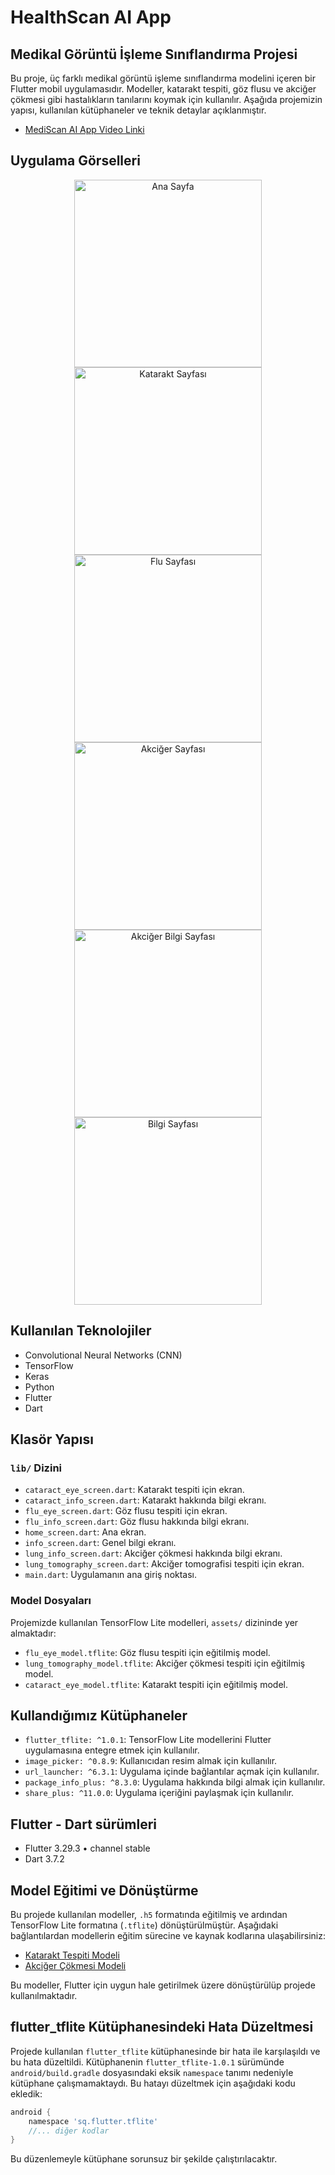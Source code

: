 # HealthScan AI App

## Medikal Görüntü İşleme Sınıflandırma Projesi

Bu proje, üç farklı medikal görüntü işleme sınıflandırma modelini içeren bir Flutter mobil uygulamasıdır. Modeller, katarakt tespiti, göz flusu ve akciğer çökmesi gibi hastalıkların tanılarını koymak için kullanılır. Aşağıda projemizin yapısı, kullanılan kütüphaneler ve teknik detaylar açıklanmıştır.

- [MediScan AI App Video Linki](https://youtube.com/shorts/klVm8yap8hk?feature=share)

## Uygulama Görselleri
<p align="center">
  <img src="assets/app_screen/home_screen.jpg" alt="Ana Sayfa" width="300" />
  <img src="assets/app_screen/cataract_screen.jpg" alt="Katarakt Sayfası" width="300" />
  <img src="assets/app_screen/flu_screen.jpg" alt="Flu Sayfası" width="300" />
  <img src="assets/app_screen/lung_screen.jpg" alt="Akciğer Sayfası" width="300" />
  <img src="assets/app_screen/lung_info.jpg" alt="Akciğer Bilgi Sayfası" width="300" />
  <img src="assets/app_screen/info_screen.jpg" alt="Bilgi Sayfası" width="300" />
</p>


## Kullanılan Teknolojiler

- Convolutional Neural Networks (CNN)
- TensorFlow
- Keras
- Python
- Flutter
- Dart

## Klasör Yapısı

### `lib/` Dizini

- `cataract_eye_screen.dart`: Katarakt tespiti için ekran.
- `cataract_info_screen.dart`: Katarakt hakkında bilgi ekranı.
- `flu_eye_screen.dart`: Göz flusu tespiti için ekran.
- `flu_info_screen.dart`: Göz flusu hakkında bilgi ekranı.
- `home_screen.dart`: Ana ekran.
- `info_screen.dart`: Genel bilgi ekranı.
- `lung_info_screen.dart`: Akciğer çökmesi hakkında bilgi ekranı.
- `lung_tomography_screen.dart`: Akciğer tomografisi tespiti için ekran.
- `main.dart`: Uygulamanın ana giriş noktası.

### Model Dosyaları

Projemizde kullanılan TensorFlow Lite modelleri, `assets/` dizininde yer almaktadır:

- `flu_eye_model.tflite`: Göz flusu tespiti için eğitilmiş model.
- `lung_tomography_model.tflite`: Akciğer çökmesi tespiti için eğitilmiş model.
- `cataract_eye_model.tflite`: Katarakt tespiti için eğitilmiş model.

## Kullandığımız Kütüphaneler

- `flutter_tflite: ^1.0.1`: TensorFlow Lite modellerini Flutter uygulamasına entegre etmek için kullanılır.
- `image_picker: ^0.8.9`: Kullanıcıdan resim almak için kullanılır.
- `url_launcher: ^6.3.1`: Uygulama içinde bağlantılar açmak için kullanılır.
- `package_info_plus: ^8.3.0`: Uygulama hakkında bilgi almak için kullanılır.
- `share_plus: ^11.0.0`: Uygulama içeriğini paylaşmak için kullanılır.

## Flutter - Dart sürümleri
- Flutter 3.29.3 • channel stable
- Dart 3.7.2

## Model Eğitimi ve Dönüştürme

Bu projede kullanılan modeller, `.h5` formatında eğitilmiş ve ardından TensorFlow Lite formatına (`.tflite`) dönüştürülmüştür. Aşağıdaki bağlantılardan modellerin eğitim sürecine ve kaynak kodlarına ulaşabilirsiniz:

- [Katarakt Tespiti Modeli](https://github.com/MehmetNurKavan/cataract_detection)
- [Akciğer Çökmesi Modeli](https://github.com/MehmetNurKavan/lung_collapse)

Bu modeller, Flutter için uygun hale getirilmek üzere dönüştürülüp projede kullanılmaktadır.

## flutter_tflite Kütüphanesindeki Hata Düzeltmesi

Projede kullanılan `flutter_tflite` kütüphanesinde bir hata ile karşılaşıldı ve bu hata düzeltildi. Kütüphanenin `flutter_tflite-1.0.1` sürümünde `android/build.gradle` dosyasındaki eksik `namespace` tanımı nedeniyle kütüphane çalışmamaktaydı. Bu hatayı düzeltmek için aşağıdaki kodu ekledik:

```gradle
android {
    namespace 'sq.flutter.tflite'
    //... diğer kodlar
}
```
Bu düzenlemeyle kütüphane sorunsuz bir şekilde çalıştırılacaktır.
